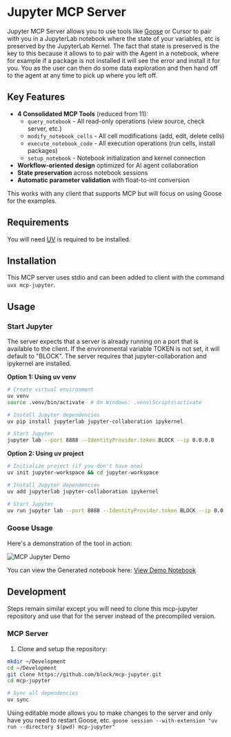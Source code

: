 # Jupyter MCP Server

Jupyter MCP Server allows you to use tools like [Goose](https://block.github.io/goose/) or Cursor to pair with you in a JupyterLab notebook where the state of your variables, etc is preserved by the JupyterLab Kernel.  The fact that state is preserved is the key to this because it allows to to pair with the Agent in a notebook, where for example if a package is not installed it will see the error and install it for you.   You as the user can then do some data exploration and then hand off to the agent at any time to pick up where you left off.

## Key Features

- **4 Consolidated MCP Tools** (reduced from 11):
  - `query_notebook` - All read-only operations (view source, check server, etc.)
  - `modify_notebook_cells` - All cell modifications (add, edit, delete cells)
  - `execute_notebook_code` - All execution operations (run cells, install packages)
  - `setup_notebook` - Notebook initialization and kernel connection
- **Workflow-oriented design** optimized for AI agent collaboration
- **State preservation** across notebook sessions
- **Automatic parameter validation** with float-to-int conversion

This works with any client that supports MCP but will focus on using Goose for the examples.

## Requirements
You will need [UV](https://docs.astral.sh/uv/) is required to be installed. 

## Installation
This MCP server uses stdio and can been added to client with the command `uvx mcp-jupyter`.  

## Usage

### Start Jupyter
The server expects that a server is already running on a port that is available to the client. If the environmental variable TOKEN is not set, it will default to "BLOCK". The server requires that jupyter-collaboration and ipykernel are installed.

**Option 1: Using uv venv**
```bash
# Create virtual environment  
uv venv
source .venv/bin/activate  # On Windows: .venv\Scripts\activate

# Install Jupyter dependencies
uv pip install jupyterlab jupyter-collaboration ipykernel

# Start Jupyter
jupyter lab --port 8888 --IdentityProvider.token BLOCK --ip 0.0.0.0
```

**Option 2: Using uv project**
```bash
# Initialize project (if you don't have one)
uv init jupyter-workspace && cd jupyter-workspace

# Install Jupyter dependencies
uv add jupyterlab jupyter-collaboration ipykernel

# Start Jupyter
uv run jupyter lab --port 8888 --IdentityProvider.token BLOCK --ip 0.0.0.0
```

### Goose Usage

Here's a demonstration of the tool in action:

![MCP Jupyter Demo](demos/goose-demo.png) 

You can view the Generated notebook here: [View Demo Notebook](demos/demo.ipynb)

## Development
Steps remain similar except you will need to clone this mcp-jupyter repository and use that for the server instead of the precompiled version.

### MCP Server

1. Clone and setup the repository:
```bash
mkdir ~/Development
cd ~/Development
git clone https://github.com/block/mcp-jupyter.git
cd mcp-jupyter

# Sync all dependencies
uv sync
```

Using editable mode allows you to make changes to the server and only have you need to restart Goose, etc.
`goose session --with-extension "uv run --directory $(pwd) mcp-jupyter"`
